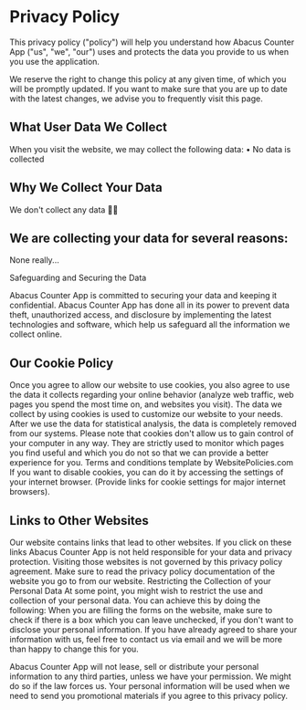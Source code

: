# Privacy Policy

This privacy policy ("policy") will help you understand how Abacus Counter App ("us", "we", "our") uses and
protects the data you provide to us when you use the application.

We reserve the right to change this policy at any given time, of which you will be promptly
updated. If you want to make sure that you are up to date with the latest changes, we advise
you to frequently visit this page.

## What User Data We Collect

When you visit the website, we may collect the following data:
• No data is collected

## Why We Collect Your Data

We don't collect any data 🤷‍♂️

## We are collecting your data for several reasons:

None really...

Safeguarding and Securing the Data

Abacus Counter App is committed to securing your data and keeping it confidential. Abacus Counter App has done all in its power to prevent data theft, unauthorized access, and disclosure by implementing the latest technologies and software, which help us safeguard all the information we collect online.

## Our Cookie Policy

Once you agree to allow our website to use cookies, you also agree to use the data it collects
regarding your online behavior (analyze web traffic, web pages you spend the most time on,
and websites you visit).
The data we collect by using cookies is used to customize our website to your needs. After we
use the data for statistical analysis, the data is completely removed from our systems.
Please note that cookies don't allow us to gain control of your computer in any way. They are
strictly used to monitor which pages you find useful and which you do not so that we can
provide a better experience for you.
Terms and conditions template by WebsitePolicies.com
If you want to disable cookies, you can do it by accessing the settings of your internet browser.
(Provide links for cookie settings for major internet browsers).

## Links to Other Websites

Our website contains links that lead to other websites. If you click on these links Abacus Counter App is not
held responsible for your data and privacy protection. Visiting those websites is not governed by this privacy policy agreement. Make sure to read the privacy policy documentation of the website you go to from our website.
Restricting the Collection of your Personal Data
At some point, you might wish to restrict the use and collection of your personal data. You can
achieve this by doing the following: When you are filling the forms on the website, make sure to check if there is a box which you can leave unchecked, if you don't want to disclose your personal information.
If you have already agreed to share your information with us, feel free to contact us via email and we will be more than happy to change this for you.

Abacus Counter App will not lease, sell or distribute your personal information to any third parties, unless we have your permission. We might do so if the law forces us. Your personal information will be
used when we need to send you promotional materials if you agree to this privacy policy.